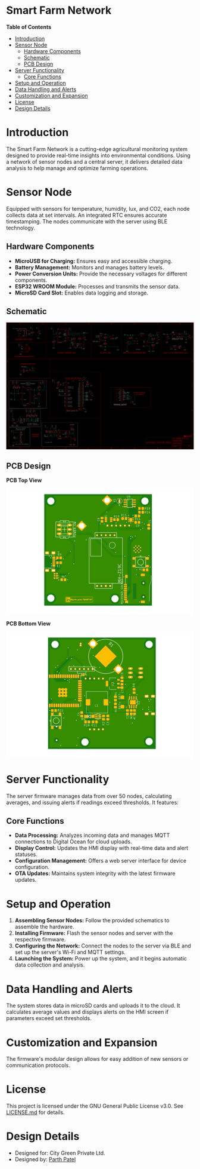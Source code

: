 <!-- omit from toc -->
# Smart Farm Network

**Table of Contents**

- [Introduction](#introduction)
- [Sensor Node](#sensor-node)
  - [Hardware Components](#hardware-components)
  - [Schematic](#schematic)
  - [PCB Design](#pcb-design)
- [Server Functionality](#server-functionality)
  - [Core Functions](#core-functions)
- [Setup and Operation](#setup-and-operation)
- [Data Handling and Alerts](#data-handling-and-alerts)
- [Customization and Expansion](#customization-and-expansion)
- [License](#license)
- [Design Details](#design-details)



# Introduction
The Smart Farm Network is a cutting-edge agricultural monitoring system designed to provide real-time insights into environmental conditions. Using a network of sensor nodes and a central server, it delivers detailed data analysis to help manage and optimize farming operations.

# Sensor Node
Equipped with sensors for temperature, humidity, lux, and CO2, each node collects data at set intervals. An integrated RTC ensures accurate timestamping. The nodes communicate with the server using BLE technology.

## Hardware Components
- **MicroUSB for Charging:** Ensures easy and accessible charging.
- **Battery Management:** Monitors and manages battery levels.
- **Power Conversion Units:** Provide the necessary voltages for different components.
- **ESP32 WROOM Module:** Processes and transmits the sensor data.
- **MicroSD Card Slot:** Enables data logging and storage.

## Schematic

![schematic](./Sensor%20Node/Hardware/Circuit%20Design/Rendered%20Images/Schematic.png)

## PCB Design

**PCB Top View**

![pcb-top](./Sensor%20Node/Hardware/Circuit%20Design/Rendered%20Images/PCB%20Top.png)

**PCB Bottom View**

![pcb-bottom](./Sensor%20Node/Hardware/Circuit%20Design/Rendered%20Images/PCB%20Bottom.png)

# Server Functionality
The server firmware manages data from over 50 nodes, calculating averages, and issuing alerts if readings exceed thresholds. It features:

## Core Functions
- **Data Processing:** Analyzes incoming data and manages MQTT connections to Digital Ocean for cloud uploads.
- **Display Control:** Updates the HMI display with real-time data and alert statuses.
- **Configuration Management:** Offers a web server interface for device configuration.
- **OTA Updates:** Maintains system integrity with the latest firmware updates.

# Setup and Operation
1. **Assembling Sensor Nodes:** Follow the provided schematics to assemble the hardware.
2. **Installing Firmware:** Flash the sensor nodes and server with the respective firmware.
3. **Configuring the Network:** Connect the nodes to the server via BLE and set up the server's Wi-Fi and MQTT settings.
4. **Launching the System:** Power up the system, and it begins automatic data collection and analysis.

# Data Handling and Alerts
The system stores data in microSD cards and uploads it to the cloud. It calculates average values and displays alerts on the HMI screen if parameters exceed set thresholds.

# Customization and Expansion
The firmware's modular design allows for easy addition of new sensors or communication protocols.

# License
This project is licensed under the GNU General Public License v3.0. See [LICENSE.md](LICENSE.md) for details.

# Design Details

- Designed for: City Green Private Ltd.
- Designed by: [Parth Patel](mailto:parth.pmech@gmail.com)